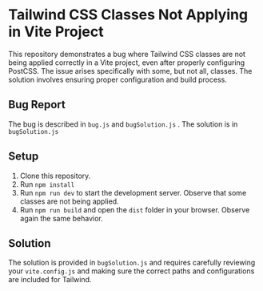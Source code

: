 # Tailwind CSS Classes Not Applying in Vite Project

This repository demonstrates a bug where Tailwind CSS classes are not being applied correctly in a Vite project, even after properly configuring PostCSS.  The issue arises specifically with some, but not all, classes.  The solution involves ensuring proper configuration and build process.

## Bug Report

The bug is described in `bug.js` and `bugSolution.js` . The solution is in `bugSolution.js`

## Setup

1. Clone this repository.
2. Run `npm install`
3. Run `npm run dev` to start the development server.  Observe that some classes are not being applied.
4. Run `npm run build` and open the `dist` folder in your browser. Observe again the same behavior.

## Solution

The solution is provided in `bugSolution.js` and requires carefully reviewing your `vite.config.js` and making sure the correct paths and configurations are included for Tailwind.